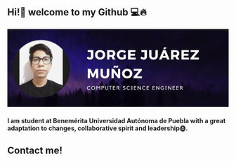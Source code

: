 ## Hi!👋 welcome to my Github 💻🔥

![Texto alternativo](portrait.JPG)

#### I am student at Benemérita Universidad Autónoma de Puebla with a great adaptation to changes, collaborative spirit and leadership🌞.

## Contact me!



